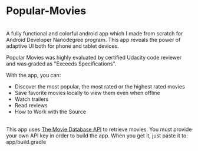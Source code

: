 # Popular-Movies
<br>
A fully functional and colorful android app which I made from scratch for Android Developer Nanodegree program. This app reveals the power of adaptive UI both for phone and tablet devices.

Popular Movies was highly evaluated by certified Udacity code reviewer and was graded as "Exceeds Specifications".
<br>

With the app, you can:

- Discover the most popular, the most rated or the highest rated movies
- Save favorite movies locally to view them even when offline
- Watch trailers
- Read reviews
- How to Work with the Source

<br>
This app uses <a href="https://www.themoviedb.org/documentation/api">The Movie Database API</a> to retrieve movies. You must provide your own API key in order to build the app. When you get it, just paste it to: app/build.gradle
